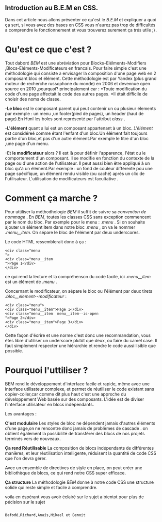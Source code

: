 ## Introduction au B.E.M en CSS.

Dans cet article nous allons présenter ce qu'est le *B.E.M*  et expliquer a quoi ça sert, si vous avez des bases en CSS vous n'aurez pas trop de difficultés a comprendre le fonctionnement et vous trouverez surement ça trés utile ;) .

# Qu'est ce que c'est ?

Tout dabord *BEM* est une abréviation pour Blocks-Elélments-Modifiers ,Blocs-Eléments-Modificateurs en francais.
Pour faire simple c'est une méthodologie qui consiste a envisager la composition d'une page web en 2 composant bloc et élément.
Cette méthodologie est par Yandex (plus grand moteur de recherche russophone du monde) en 2006 et devennue open source en 2010 ,pourquoi? principalement car :
*Toute modification du code d'une page affectait le code des autres pages.
*Il était difficile de choisir des noms de classe.

-**Le bloc** est le composant parent qui peut contenir un ou plusieur élements par exemple : un menu ,un footer(pied de pages), un header (haut de page).En Html les bolcs sont représenté par l'attribut *class* .

-**L'élément** quant a lui est  un composant appartenant à un bloc. *L'élément* est considéreé  comme étant l'enfant d'un bloc.Un élément fait toujours partie d'un bloc,et pas d'un autre élément.Par exemple le titre d'un bloc ,une page d'un menu.


-Et **le modificateur** alors ? Il est là pour définir l'apparence, l'état ou le comportement d'un composant. Il se modifie en fonction du contexte de la page ou d'une action de l'utilisateur. Il peut aussi bien être appliqué à un bloc qu'à un élément.Par exemple : un fond de couleur différente pou une page spécifique, un élément rendu visible (ou caché) après un clic de l'utilisateur. L'utilisation de modificateurs est facultative .


# Comment ça marche ?

Pour uttiliser la méthodhologie *BEM* il suffit de suivre sa *convention de nommage* .
En *BEM*, toutes les classes CSS sans exception commencent  par le nom du bloc. Par exemple pour le menu : *.menu* .
Si on souhaite ajouter  un élément item dans notre bloc *.menu* , on va le nommer *.menu__item.* On sépare le bloc de l'élément par deux underscores.

Le code HTML ressemblerait donc à ça :
~~~
<div class="menu
">
<div class="menu__item
">Page 1</div>
</div>
~~~

ce qui rend la lecture et la compréhenson  du code  facile, ici *.menu__item* est un élément de *.menu* .


Concernant le modificateur, on sépare le bloc ou l'élément par deux tirets *.bloc__element--modificateur* :

~~~
<div class="menu">
<div class="menu__item">Page 1</div>
<div class="menu__item  menu__item--is-open
">Page 2</div>
<div class="menu__item">Page 3</div>
</div>
~~~



Cette façon d'écrire et une norme c'est donc une recommandation, vous êtes libre d'utiliser un underscore plutôt que deux, ou faire du camel case. Il faut simplement respecter une hiérarchie et rendre le code aussi lisible que possible.

# Pourquoi l'uttiliser ?


 BEM rend le développement d'interface facile et rapide, même avec une interface utilisateur complexe, et permet de réutiliser le code existant sans copier-coller,car comme dit plus haut c'​​est une approche du développement Web basée sur des composants. L'idée est de diviser l'interface utilisateur en blocs indépendants.

Les avantages :

**C'est modulaire**
Les styles de bloc ne dépendent jamais d'autres éléments d'une page,on ne rencontre donc jamais de problèmes de cascade .
on obtient également la possibilité de transférer des blocs de nos projets terminés vers de nouveaux. 

**Ça rend Réutilisable**
La composition de blocs indépendants de différentes manières, et leur réutilisation intelligente, réduisent la quantité de code CSS que l'on devra gérer.

Avec un ensemble de directives de style en place, on peut créer une bibliothèque de blocs, ce qui rend notre CSS super efficace. 

**Ça structure**
La méthodologie *BEM* donne à notre code CSS une structure solide qui reste simple et facile à comprendre.




voila en éspérant vous avoir éclairé sur le sujet a bientot pour plus de pécision sur le sujet








                                                                                    Bafodé,Richard,Anais,Mikael et Benoit 

   
